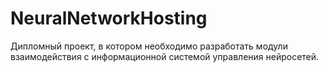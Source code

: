 # NeuralNetworkHosting
Дипломный проект, в котором необходимо разработать модули взаимодействия с информационной системой управления нейросетей.
